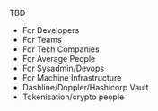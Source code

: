 TBD

* For Developers
* For Teams
* For Tech Companies
* For Average People
* For Sysadmin/Devops
* For Machine Infrastructure
* Dashline/Doppler/Hashicorp Vault
* Tokenisation/crypto people